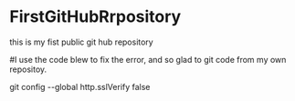 # FirstGitHubRrpository
this is my fist public git hub repository


#I use the code blew to fix the error, and so glad to git code from my own repositoy.

git config --global http.sslVerify false